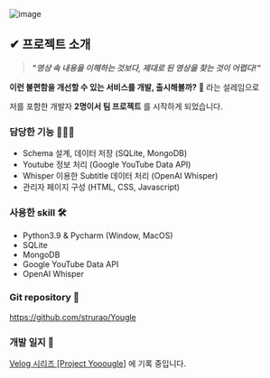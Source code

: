 ![image](https://github.com/strurao/Yougle/assets/126440235/0f436f68-c739-418e-93f7-d3f9bea5175a)
## ✔ 프로젝트 소개

>_**"영상 속 내용을 이해하는 것보다, 제대로 된 영상을 찾는 것이 어렵다!"**_

**이런 불편함을 개선할 수 있는 서비스를 개발, 출시해볼까?** 🤭 라는 설레임으로 

저를 포함한 개발자 **2명이서 팀 프로젝트** 를 시작하게 되었습니다.

### 담당한 기능 👩🏻‍💻
- Schema 설계, 데이터 저장 (SQLite, MongoDB)
- Youtube 정보 처리 (Google YouTube Data API)
- Whisper 이용한 Subtitle 데이터 처리 (OpenAI Whisper)
- 관리자 페이지 구성 (HTML, CSS, Javascript) 

### 사용한 skill 🛠️
- Python3.9 & Pycharm (Window, MacOS)
- SQLite
- MongoDB
- Google YouTube Data API
- OpenAI Whisper

### Git repository 💾
https://github.com/strurao/Yougle 

### 개발 일지 📌
[Velog 시리즈 [Project Yooougle]](https://velog.io/@strurao/series/Yougle) 에 기록 중입니다.
